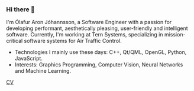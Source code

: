 ### Hi there 👋

I'm Ólafur Aron Jóhannsson, a Software Engineer with a passion for developing performant, aesthetically pleasing, user-friendly and intelligent software. Currently, I'm working at Tern Systems, specializing in mission-critical software systems for Air Traffic Control.
- Technologies I mainly use these days: C++, Qt/QML, OpenGL, Python, JavaScript.
- Interests: Graphics Programming, Computer Vision, Neural Networks and Machine Learning.


[CV](https://github.com/olafurjohannsson/cv/blob/main/cv.md)
